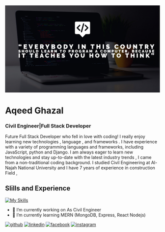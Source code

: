 ![Civil Engineer  | Full Stack Developer ](https://github.com/AqeedGhazal/AqeedGhazal/blob/main/My%20project-2.jpg)

# Aqeed Ghazal
### Civil Engineer|Full Stack Developer 

Future Full Stack Developer who fell in love with coding! I really enjoy learning new technologies , language , and frameworks . I have experience with a variety of programming languages and frameworks, including JavaScript, python and Django. I am always eager to learn new technologies and stay up-to-date with the latest industry trends , I came from a non-traditional coding background. I studied Civil Engineering at Al-Najah National University and I have 7 years of experience in construction Field , 

## Slills and Experience 

[![My Skills](https://skillicons.dev/icons?i=js,html,css,aws,bootstrap,discord,django,flask,git,github,mysql,py,sqlite,vscode, )](https://skillicons.dev)

- 🔭 I’m currently working on As Civil Engineer  
- 🌱 I’m currently learning MERN (MongoDB, Express, React Nodejs) 


[<img src='https://cdn.jsdelivr.net/npm/simple-icons@3.0.1/icons/github.svg' alt='github' height='40'>](https://github.com/AqeedGhazal)  [<img src='https://cdn.jsdelivr.net/npm/simple-icons@3.0.1/icons/linkedin.svg' alt='linkedin' height='40'>](https://www.linkedin.com/in/aqeedghazal/)  [<img src='https://cdn.jsdelivr.net/npm/simple-icons@3.0.1/icons/facebook.svg' alt='facebook' height='40'>](https://www.facebook.com/aqeedgazal)  [<img src='https://cdn.jsdelivr.net/npm/simple-icons@3.0.1/icons/instagram.svg' alt='instagram' height='40'>](https://www.instagram.com/aqeedghazal/) 
